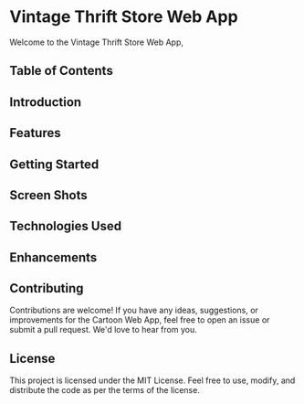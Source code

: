 # Vintage Thrift Store Web App

Welcome to the Vintage Thrift Store Web App,

## Table of Contents


## Introduction



## Features



## Getting Started



## Screen Shots


## Technologies Used



## Enhancements



## Contributing

Contributions are welcome! If you have any ideas, suggestions, or improvements for the Cartoon Web App, feel free to open an issue or submit a pull request. We'd love to hear from you.

## License

This project is licensed under the MIT License. Feel free to use, modify, and distribute the code as per the terms of the license.
